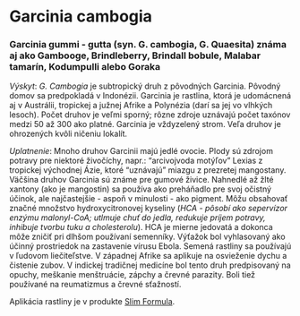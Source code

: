 Garcinia cambogia
=================

### Garcinia gummi - gutta (syn. G. cambogia, G. Quaesita) známa aj ako Gambooge, Brindleberry, Brindall bobule, Malabar tamarín, Kodumpulli alebo Goraka

*Výskyt*: *G. Cambogia* je subtropický druh z pôvodných Garcinia. Pôvodný domov
sa predpokladá v Indonézii. Garcinia je rastlina, ktorá je udomácnená aj v
Austrálii, tropickej a južnej Afrike a Polynézia (darí sa jej vo vlhkých
lesoch). Počet druhov je veľmi sporný; rôzne zdroje uznávajú počet taxónov medzi
50 až 300 ako platné. Garcinia je vždyzelený strom. Veľa druhov je ohrozených
kvôli ničeniu lokalít.

*Uplatnenie*: Mnoho druhov Garcinii majú jedlé ovocie. Plody sú zdrojom potravy
pre niektoré živočíchy, napr.: “arcivojvoda motýľov” Lexias z tropickej
východnej Ázie, ktoré “uznávajú” miazgu z prezretej mangostany. Väčšina druhov
Garcinia sú známe pre gumové živice. Nahnedlé až žlté xantony (ako je mangostin)
sa používa ako preháňadlo pre svoj očistný účinok, ale najčastejšie - aspoň v
minulosti - ako pigment. Môžu obsahovať značné množstvo hydroxycitronovej
kyseliny (*HCA - pôsobí ako sepervízor enzýmu malonyl-CoA; utlmuje chuť do
jedla, redukuje príjem potravy, inhibuje tvorbu tuku a cholesterolu*). HCA je
mierne jedovatá a dokonca môže zničiť pri dlhšom používaní semenníky. Výťažok
bol vyhlasovaný ako účinný prostriedok na zastavenie vírusu Ebola. Semená
rastliny sa používajú v ľudovom liečiteľstve. V západnej Afrike sa aplikuje na
osvieženie dychu a čistenie zubov. V indickej tradičnej medicíne bol tento druh
predpisovaný na opuchy, meškanie menštruácie, zápchy a črevné parazity. Boli
tiež používané na reumatizmus a črevné sťažností.

Aplikácia rastliny je v produkte [Slim
Formula](/sip/p/slim-formula/).

